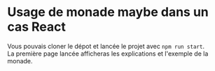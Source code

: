 # Usage de monade maybe dans un cas React

Vous pouvais cloner le dépot et lancée le projet avec `npm run start`.  
La première page lancée afficheras les explications et l'exemple de la monade.  
